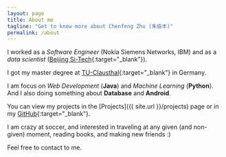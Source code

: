 ```yaml
---
layout: page
title: About me
tagline: "Get to know more about Chenfeng Zhu (朱辰丰)"
permalink: /about
---
```


I worked as a *Software Engineer* (Nokia Siemens Networks, IBM) and as a *data scientist* ([Beijing Si-Tech](http://www.si-tech.com.cn){:target="_blank"}).

I got my master degree at [TU-Clausthal](http://www.tu-clausthal.de/){:target="_blank"} in Germany.

I am focus on *Web Development* (**Java**) and *Machine Learning* (**Python**). And I also doing something about **Database** and **Android**.

You can view my projects in the [Projects]({{ site.url }}/projects) page or in my [GitHub](https://github.com/sampig){:target="_blank"}.

I am crazy at soccer, and interested in traveling at any given (and non-given) moment, reading books, and making new friends :)

Feel free to contact to me.

